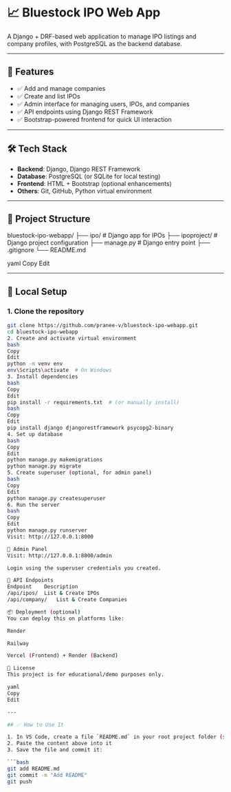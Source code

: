 # 📈 Bluestock IPO Web App

A Django + DRF-based web application to manage IPO listings and company profiles, with PostgreSQL as the backend database.

---

## 🚀 Features

- ✅ Add and manage companies
- ✅ Create and list IPOs
- ✅ Admin interface for managing users, IPOs, and companies
- ✅ API endpoints using Django REST Framework
- ✅ Bootstrap-powered frontend for quick UI interaction

---

## 🛠️ Tech Stack

- **Backend**: Django, Django REST Framework
- **Database**: PostgreSQL (or SQLite for local testing)
- **Frontend**: HTML + Bootstrap (optional enhancements)
- **Others**: Git, GitHub, Python virtual environment

---

## 📁 Project Structure

bluestock-ipo-webapp/
├── ipo/ # Django app for IPOs
├── ipoproject/ # Django project configuration
├── manage.py # Django entry point
├── .gitignore
└── README.md

yaml
Copy
Edit

---

## 🧪 Local Setup

### 1. Clone the repository

```bash
git clone https://github.com/pranee-v/bluestock-ipo-webapp.git
cd bluestock-ipo-webapp
2. Create and activate virtual environment
bash
Copy
Edit
python -m venv env
env\Scripts\activate  # On Windows
3. Install dependencies
bash
Copy
Edit
pip install -r requirements.txt  # (or manually install)
bash
Copy
Edit
pip install django djangorestframework psycopg2-binary
4. Set up database
bash
Copy
Edit
python manage.py makemigrations
python manage.py migrate
5. Create superuser (optional, for admin panel)
bash
Copy
Edit
python manage.py createsuperuser
6. Run the server
bash
Copy
Edit
python manage.py runserver
Visit: http://127.0.0.1:8000

🔐 Admin Panel
Visit: http://127.0.0.1:8000/admin

Login using the superuser credentials you created.

🔌 API Endpoints
Endpoint	Description
/api/ipos/	List & Create IPOs
/api/company/	List & Create Companies

📦 Deployment (optional)
You can deploy this on platforms like:

Render

Railway

Vercel (Frontend) + Render (Backend)

📄 License
This project is for educational/demo purposes only.

yaml
Copy
Edit

---

## ✅ How to Use It

1. In VS Code, create a file `README.md` in your root project folder (same level as `manage.py`)
2. Paste the content above into it
3. Save the file and commit it:

```bash
git add README.md
git commit -m "Add README"
git push
